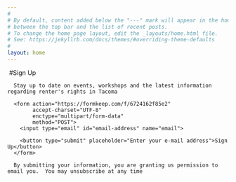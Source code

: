 ```yaml
---
#
# By default, content added below the "---" mark will appear in the home page
# between the top bar and the list of recent posts.
# To change the home page layout, edit the _layouts/home.html file.
# See: https://jekyllrb.com/docs/themes/#overriding-theme-defaults
#
layout: home
---
```

<div class="sign-up">
      <img class="email-icon" />
      #Sign Up

      Stay up to date on events, workshops and the latest information regarding renter's rights in Tacoma

      <form action="https://formkeep.com/f/6724162f85e2"
            accept-charset="UTF-8"
            enctype="multipart/form-data"
            method="POST">
        <input type="email" id="email-address" name="email">

        <button type="submit" placeholder="Enter your e-mail address">Sign Up</button>
      </form>

      By submitting your information, you are granting us permission to email you.  You may unsubscribe at any time
</div>
